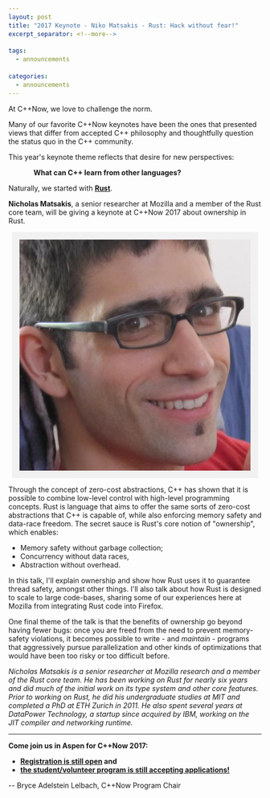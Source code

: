 ```yaml
---
layout: post
title: "2017 Keynote - Niko Matsakis - Rust: Hack without fear!"
excerpt_separator: <!--more-->

tags:
  - announcements
  
categories:
  - announcements
---
```

<style>
    img[alt=Photo] { 
        display: block;
        margin: auto;
        padding:10px;
        background: #f1f1f1;
        border:5px #f1f1f1 solid;
    }
</style>

At C++Now, we love to challenge the norm.
 
Many of our favorite C++Now keynotes have been the ones that presented views that differ from accepted C++ philosophy and thoughtfully question the status quo in the C++ community. 

This year's keynote theme reflects that desire for new perspectives:

<p style="text-indent: 50px;"><b>What can C++ learn from other languages?</b></p>

Naturally, we started with **[Rust](https://www.rust-lang.org)**.

**Nicholas Matsakis**, a senior researcher at Mozilla and a member of the Rust core team, will be giving a keynote at C++Now 2017 about ownership in Rust.

![Photo](/images/niko_matsakis.jpeg "Nicholas Matsakis, Mozilla, Rust core team")

<!--more-->

Through the concept of zero-cost abstractions, C++ has shown that it is possible to combine low-level control with high-level programming concepts. Rust is language that aims to offer the same sorts of zero-cost abstractions that C++ is capable of, while also enforcing memory safety and data-race freedom. The secret sauce is Rust's core notion of "ownership", which enables:

- Memory safety without garbage collection;
- Concurrency without data races,
- Abstraction without overhead.

In this talk, I'll explain ownership and show how Rust uses it to guarantee thread safety, amongst other things. I'll also talk about how Rust is designed to scale to large code-bases, sharing some of our experiences here at Mozilla from integrating Rust code into Firefox.

One final theme of the talk is that the benefits of ownership go beyond having fewer bugs: once you are freed from the need to prevent memory-safety violations, it becomes possible to write - and *maintain* - programs that aggressively pursue parallelization and other kinds of optimizations that would have been too risky or too difficult before.

*Nicholas Matsakis is a senior researcher at Mozilla research and a member of the Rust core team. He has been working on Rust for nearly six years and did much of the initial work on its type system and other core features. Prior to working on Rust, he did his undergraduate studies at MIT and completed a PhD at ETH Zurich in 2011. He also spent several years at DataPower Technology, a startup since acquired by IBM, working on the JIT compiler and networking runtime.*

<hr />

<b>Come join us in Aspen for C++Now 2017:</b>

- <b>[Registration is still open](https://cppnow2017.eventbrite.com) and</b>
- <b>[the student/volunteer program is still accepting applications!](/student_volunteer_application/)</b>

-- Bryce Adelstein Lelbach, C++Now Program Chair

